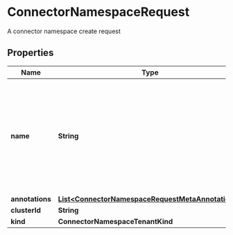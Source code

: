 

# ConnectorNamespaceRequest

A connector namespace create request

## Properties

Name | Type | Description | Notes
------------ | ------------- | ------------- | -------------
**name** | **String** | Namespace name must match pattern &#x60;^(([A-Za-z0-9][-A-Za-z0-9_.]*)?[A-Za-z0-9])?$&#x60;, or it may be empty to be auto-generated. | 
**annotations** | [**List&lt;ConnectorNamespaceRequestMetaAnnotations&gt;**](ConnectorNamespaceRequestMetaAnnotations.md) |  |  [optional]
**clusterId** | **String** |  | 
**kind** | **ConnectorNamespaceTenantKind** |  | 



